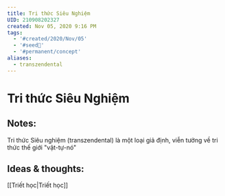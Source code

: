 ```yaml
---
title: Tri thức Siêu Nghiệm
UID: 210908202327
created: Nov 05, 2020 9:16 PM
tags:
  - '#created/2020/Nov/05'
  - '#seed🥜'
  - '#permanent/concept'
aliases:
  - transzendental
---
```

# Tri thức Siêu Nghiệm

## Notes:
Tri thức Siêu nghiệm (transzendental) là một loại giả định, viễn tưởng về tri thức thế giới "vật-tự-nó"

## Ideas & thoughts:
[[Triết học|Triết học]]
